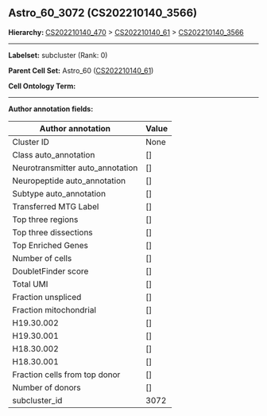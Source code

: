 ## Astro_60_3072 (CS202210140_3566)
<b>Hierarchy: </b>
[CS202210140_470](https://purl.brain-bican.org/taxonomy/CS202210140#CS202210140_470) >
[CS202210140_61](https://purl.brain-bican.org/taxonomy/CS202210140#CS202210140_61) >
[CS202210140_3566](https://purl.brain-bican.org/taxonomy/CS202210140#CS202210140_3566)

---


**Labelset:** subcluster (Rank: 0)

**Parent Cell Set:** Astro_60 ([CS202210140_61](https://purl.brain-bican.org/taxonomy/CS202210140#CS202210140_61))



**Cell Ontology Term:** 

[MARKER GENES.]: #


---

[TRANSFERRED ANNOTATIONS.]: #


[AUTHOR ANNOTATION FIELDS.]: #


**Author annotation fields:**

| Author annotation | Value |
|-------------------|-------|
|Cluster ID|None|
|Class auto_annotation|[]|
|Neurotransmitter auto_annotation|[]|
|Neuropeptide auto_annotation|[]|
|Subtype auto_annotation|[]|
|Transferred MTG Label|[]|
|Top three regions|[]|
|Top three dissections|[]|
|Top Enriched Genes|[]|
|Number of cells|[]|
|DoubletFinder score|[]|
|Total UMI|[]|
|Fraction unspliced|[]|
|Fraction mitochondrial|[]|
|H19.30.002|[]|
|H19.30.001|[]|
|H18.30.002|[]|
|H18.30.001|[]|
|Fraction cells from top donor|[]|
|Number of donors|[]|
|subcluster_id|3072|
